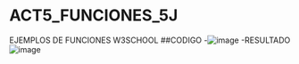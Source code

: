 # ACT5_FUNCIONES_5J
EJEMPLOS DE FUNCIONES W3SCHOOL
##CODIGO
-![image](https://github.com/user-attachments/assets/c26d856e-91d3-42d2-a488-05e9a2f310c1)
-RESULTADO
![image](https://github.com/user-attachments/assets/703f594e-83b8-4abe-bdc5-a8868fd1e54f)





